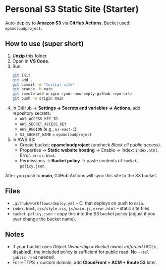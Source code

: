 # Personal S3 Static Site (Starter)

Auto-deploy to **Amazon S3** via **GitHub Actions**. Bucket used: `epamcloudproject`.

## How to use (super short)
1. **Unzip** this folder.
2. Open in **VS Code**.
3. Run:
   ```bash
   git init
   git add .
   git commit -m "Initial site"
   git branch -M main
   git remote add origin <your-new-empty-github-repo-url>
   git push -u origin main
   ```
4. In GitHub → **Settings → Secrets and variables → Actions**, add repository secrets:
   - `AWS_ACCESS_KEY_ID`
   - `AWS_SECRET_ACCESS_KEY`
   - `AWS_REGION` (e.g., `us-east-1`)
   - `S3_BUCKET_NAME` = `epamcloudproject`
5. In AWS S3:
   - Create bucket: **epamcloudproject** (uncheck *Block all public access*).
   - Properties → **Static website hosting** → Enable → Index: `index.html`, Error: `error.html`.
   - Permissions → **Bucket policy** → paste contents of `bucket-policy.json`.

After you push to **main**, GitHub Actions will sync this site to the S3 bucket.

## Files
- `.github/workflows/deploy.yml` – CI that deploys on push to `main`.
- `index.html`, `css/style.css`, `js/main.js`, `error.html` – static site files.
- `bucket-policy.json` – copy this into the S3 bucket policy (adjust if you ever change the bucket name).

## Notes
- If your bucket uses *Object Ownership = Bucket owner enforced* (ACLs disabled), the included policy is sufficient for public read. No `--acl public-read` needed.
- For HTTPS + custom domain, add **CloudFront + ACM + Route 53** later.
